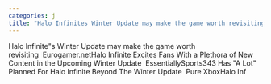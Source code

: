 ```yaml
---
categories: j
title: "Halo Infinites Winter Update may make the game worth revisiting  Eurogamernet"
---
```

Halo Infinite"s Winter Update may make the game worth revisiting&nbsp;&nbsp;Eurogamer.netHalo Infinite Excites Fans With a Plethora of New Content in the Upcoming Winter Update&nbsp;&nbsp;EssentiallySports343 Has "A Lot" Planned For Halo Infinite Beyond The Winter Update&nbsp;&nbsp;Pure XboxHalo Inf